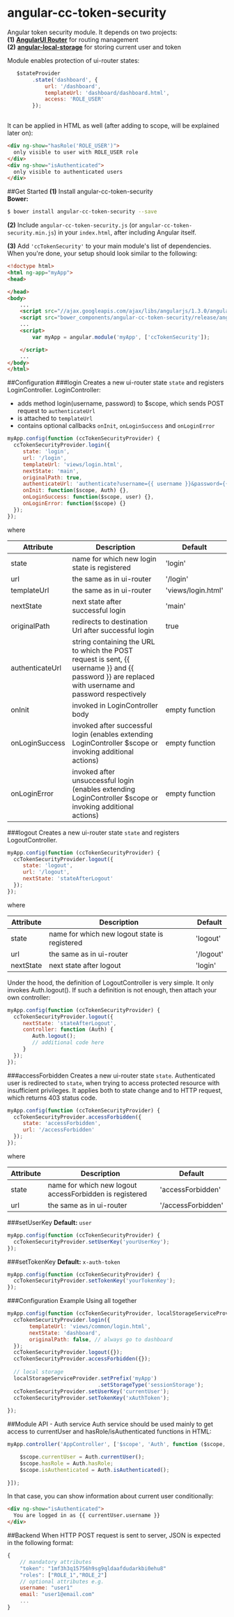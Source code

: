 angular-cc-token-security
=========================
Angular token security module. It depends on two projects:  
**(1)** **[AngularUI Router](https://github.com/angular-ui/ui-router)** for routing management<br/>
**(2)** **[angular-local-storage](https://github.com/grevory/angular-local-storage)** for storing current user and token

Module enables protection of ui-router states: 
```js
   $stateProvider
        .state('dashboard', {
            url: '/dashboard',
            templateUrl: 'dashboard/dashboard.html',
            access: 'ROLE_USER'
        });
            
```
It can be applied in HTML as well (after adding to scope, will be explained later on):
```html
<div ng-show="hasRole('ROLE_USER')">
  only visible to user with ROLE_USER role
</div>
<div ng-show="isAuthenticated">
  only visible to authenticated users
</div>
```

##Get Started
**(1)** Install angular-cc-token-security<br/>
**Bower:**
```bash
$ bower install angular-cc-token-security --save
```
**(2)** Include `angular-cc-token-security.js` (or `angular-cc-token-security.min.js`) in your `index.html`, after including Angular itself.

**(3)** Add `'ccTokenSecurity'` to your main module's list of dependencies.
When you're done, your setup should look similar to the following:

```html
<!doctype html>
<html ng-app="myApp">
<head>

</head>
<body>
    ...
    <script src="//ajax.googleapis.com/ajax/libs/angularjs/1.3.0/angular.min.js"></script>
    <script src="bower_components/angular-cc-token-security/release/angular-cc-token-security.js"></script>
    ...
    <script>
        var myApp = angular.module('myApp', ['ccTokenSecurity']);

    </script>
    ...
</body>
</html>
```

##Configuration
###login
Creates a new ui-router state `state` and registers LoginController. LoginController:
 - adds method login(username, password) to $scope, which sends POST request to `authenticateUrl`
 - is attached to `templateUrl`
 - contains optional callbacks `onInit`, `onLoginSuccess` and `onLoginError`

```js
myApp.config(function (ccTokenSecurityProvider) {
  ccTokenSecurityProvider.login({
     state: 'login',
     url: '/login',
     templateUrl: 'views/login.html',
     nextState: 'main',
     originalPath: true,
     authenticateUrl: 'authenticate?username={{ username }}&password={{ password }}',
     onInit: function($scope, Auth) {},
     onLoginSuccess: function($scope, user) {},
     onLoginError: function($scope) {}
  });
});  
```
where

| Attribute       | Description                                  | Default       |
| --------------- | -------------------------------------------- | ------------- |
| state           | name for which new login state is registered | 'login'       |
| url             | the same as in ui-router                     |  '/login'             |
| templateUrl     | the same as in ui-router                    | 'views/login.html' |
| nextState       | next state after successful login           | 'main' |
| originalPath    | redirects to destination Url after successful login | true |
| authenticateUrl | string containing the URL to which the POST request is sent, {{ username }} and {{ password }} are replaced with username and password respectively  | |
| onInit          | invoked in LoginController body  | empty function|
| onLoginSuccess  | invoked after successful login (enables extending LoginController $scope or invoking additional actions) | empty function |
| onLoginError    | invoked after unsuccessful login (enables extending LoginController $scope or invoking additional actions) | empty function |
 
###logout
Creates a new ui-router state `state` and registers LogoutController.
```js
myApp.config(function (ccTokenSecurityProvider) {
  ccTokenSecurityProvider.logout({
     state: 'logout',
     url: '/logout',
     nextState: 'stateAfterLogout'
  });
}); 
```
where

| Attribute       | Description                                  | Default       |
| --------------- | -------------------------------------------- | ------------- |
| state           | name for which new logout state is registered | 'logout'     |
| url             | the same as in ui-router                     |  '/logout'    |
| nextState       | next state after logout                      | 'login'       |

Under the hood, the definition of LogoutController is very simple. It only invokes Auth.logout().
If such a definition is not enough, then attach your own controller:

```js
myApp.config(function (ccTokenSecurityProvider) {
  ccTokenSecurityProvider.logout({
     nextState: 'stateAfterLogout',
     controller: function (Auth) {
        Auth.logout();
        // additional code here
     }
  });
}); 
```

###accessForbidden
Creates a new ui-router state `state`. Authenticated user is redirected to `state`, when trying to access protected resource with
insufficient privileges. It applies both to state change and to HTTP request, which returns 403 status code.
```js
myApp.config(function (ccTokenSecurityProvider) {
  ccTokenSecurityProvider.accessForbidden({
     state: 'accessForbidden',
     url: '/accessForbidden'
  });
});
```
where

| Attribute       | Description                                  | Default       |
| --------------- | -------------------------------------------- | ------------- |
| state           | name for which new logout accessForbidden is registered | 'accessForbidden'     |
| url             | the same as in ui-router                     |  '/accessForbidden'    |

###setUserKey
**Default:** `user`
```js
myApp.config(function (ccTokenSecurityProvider) {
  ccTokenSecurityProvider.setUserKey('yourUserKey');
});
```
###setTokenKey
**Default:** `x-auth-token`
```js
myApp.config(function (ccTokenSecurityProvider) {
  ccTokenSecurityProvider.setTokenKey('yourTokenKey');
});  
```

###Configuration Example
Using all together
```js
myApp.config(function (ccTokenSecurityProvider, localStorageServiceProvider) {
  ccTokenSecurityProvider.login({
       templateUrl: 'views/common/login.html',
       nextState: 'dashboard',
       originalPath: false, // always go to dashboard
  });
  ccTokenSecurityProvider.logout({});
  ccTokenSecurityProvider.accessForbidden({});
  
  // local storage 
  localStorageServiceProvider.setPrefix('myApp')
                             .setStorageType('sessionStorage');
  ccTokenSecurityProvider.setUserKey('currentUser');
  ccTokenSecurityProvider.setTokenKey('xAuthToken');
  
}); 
```

##Module API - Auth service
Auth service should be used mainly to get access to currentUser and hasRole/isAuthenticated functions in HTML:
```js
myApp.controller('AppController', ['$scope', 'Auth', function ($scope, Auth) {

    $scope.currentUser = Auth.currentUser();
    $scope.hasRole = Auth.hasRole;
    $scope.isAuthenticated = Auth.isAuthenticated(); 
    
}]);
```
In that case, you can show information about current user conditionally: 
```html
<div ng-show="isAuthenticated">
  You are logged in as {{ currentUser.username }}
</div>
```
##Backend
When HTTP POST request is sent to server, JSON is expected in the following format:
```js
{
    // mandatory attributes
    "token": "1mf3h3q15756h9sg9qldaafdudarkbi0ehu8"
    "roles": ["ROLE_1","ROLE_2"]
    // optional attributes e.g.
    username: "user1"
    email: "user1@email.com"
    ...
}
 ```
   
